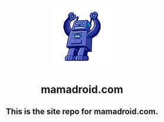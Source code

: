 <p align="center">
  <a href="https://mamadroid.com"><img src="mamadroid_final.png" alt="Logo" height=170></a>
</p>
<h1 align="center">mamadroid.com</h1>
<h2 align="center">This is the site repo for mamadroid.com.</h2>
